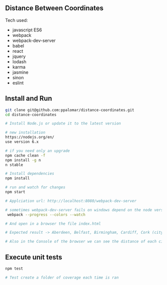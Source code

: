 ## Distance Between Coordinates

Tech used:

- javascript ES6
- webpack
- webpack-dev-server
- babel
- react
- jquery
- lodash
- karma
- jasmine
- sinon
- eslint


## Install and Run
```bash
git clone git@github.com:ppalomar/distance-coordinates.git
cd distance-coordinates

# Install Node.js or update it to the latest version

# new installation
https://nodejs.org/en/
use version 6.x

# if you need only an upgrade
npm cache clean -f
npm install -g n
n stable

# Install dependencies
npm install

# run and watch for changes
npm start

# Applciation url: http://localhost:8080/webpack-dev-server

# sometimes webpack-dev-server fails on windows depend on the node version and windows architecture, if fails do this:
 webpack --progress --colors --watch

# And open in a browser the file index.html

# Expected result -> Aberdeen, Belfast, Birmingham, Cardiff, Cork (city), Douglas, Dublin, Edinburgh, Glasgow, Greenwich, Leeds, Liverpool, London, Manchester

# Also in the Console of the browser we can see the distance of each city from Dublin in a format like: 'From: Dublin To: Madrid Distance: 1451.1880462200738 km' 


```
## Execute unit tests
```bash
npm test

# Test create a folder of coverage each time is ran
```

